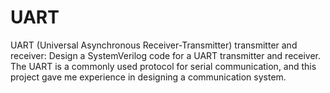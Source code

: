 # UART
UART (Universal Asynchronous Receiver-Transmitter) transmitter and receiver: Design a SystemVerilog code for a UART transmitter and receiver. The UART is a commonly used protocol for serial communication, and this project gave me experience in designing a communication system.
